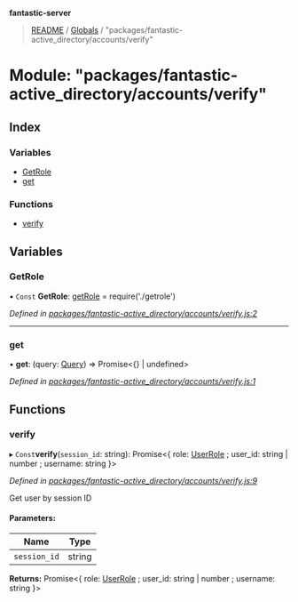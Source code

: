 **fantastic-server**

> [README](../README.md) / [Globals](../globals.md) / "packages/fantastic-active_directory/accounts/verify"

# Module: "packages/fantastic-active_directory/accounts/verify"

## Index

### Variables

* [GetRole](_packages_fantastic_active_directory_accounts_verify_.md#getrole)
* [get](_packages_fantastic_active_directory_accounts_verify_.md#get)

### Functions

* [verify](_packages_fantastic_active_directory_accounts_verify_.md#verify)

## Variables

### GetRole

• `Const` **GetRole**: [getRole](_packages_fantastic_active_directory_accounts_getrole_.md#getrole) = require('./getrole')

*Defined in [packages/fantastic-active_directory/accounts/verify.js:2](https://github.com/besimorhino/project-fantastic/blob/a9b4b41/packages/fantastic-active_directory/accounts/verify.js#L2)*

___

### get

•  **get**: (query: [Query](_packages_fantastic_utils_db_types_d_.md#query)) => Promise\<{} \| undefined>

*Defined in [packages/fantastic-active_directory/accounts/verify.js:1](https://github.com/besimorhino/project-fantastic/blob/a9b4b41/packages/fantastic-active_directory/accounts/verify.js#L1)*

## Functions

### verify

▸ `Const`**verify**(`session_id`: string): Promise\<{ role: [UserRole](_packages_fantastic_utils_types_d_.md#userrole) ; user_id: string \| number ; username: string  }>

*Defined in [packages/fantastic-active_directory/accounts/verify.js:9](https://github.com/besimorhino/project-fantastic/blob/a9b4b41/packages/fantastic-active_directory/accounts/verify.js#L9)*

Get user by session ID

#### Parameters:

Name | Type |
------ | ------ |
`session_id` | string |

**Returns:** Promise\<{ role: [UserRole](_packages_fantastic_utils_types_d_.md#userrole) ; user_id: string \| number ; username: string  }>
